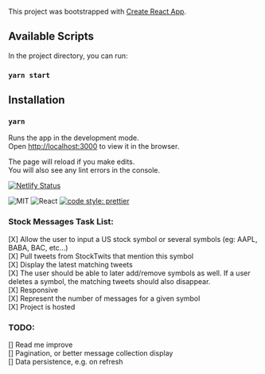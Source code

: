 This project was bootstrapped with [Create React App](https://github.com/facebook/create-react-app).

## Available Scripts

In the project directory, you can run:

### `yarn start`

## Installation

### `yarn`

Runs the app in the development mode.<br />
Open [http://localhost:3000](http://localhost:3000) to view it in the browser.

The page will reload if you make edits.<br />
You will also see any lint errors in the console.

[![Netlify Status](https://api.netlify.com/api/v1/badges/54294326-a08c-4ee3-8440-cc78845d5e77/deploy-status)](https://app.netlify.com/sites/stockmessages/deploys)

![MIT](https://img.shields.io/packagist/l/doctrine/orm.svg)
![React](https://img.shields.io/badge/react-v16.13.1-blue.svg)
[![code style: prettier](https://img.shields.io/badge/code_style-prettier-ff69b4.svg?style=flat-square)](https://github.com/prettier/prettier)

### Stock Messages Task List:
[X] Allow the user to input a US stock symbol or several symbols (eg: AAPL, BABA, BAC, etc…)   
[X] Pull tweets from StockTwits that mention this symbol  
[X] Display the latest matching tweets  
[X] The user should be able to later add/remove symbols as well. If a user deletes a symbol, the matching tweets should also disappear.  
[X] Responsive  
[X] Represent the number of messages for a given symbol  
[X] Project is hosted  

### TODO:

[] Read me improve  
[] Pagination, or better message collection display  
[] Data persistence, e.g. on refresh